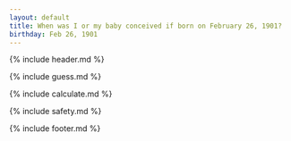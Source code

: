 ```yaml
---
layout: default
title: When was I or my baby conceived if born on February 26, 1901?
birthday: Feb 26, 1901
---
```


{% include header.md %}

{% include guess.md %}

{% include calculate.md %}

{% include safety.md %}

{% include footer.md %}



